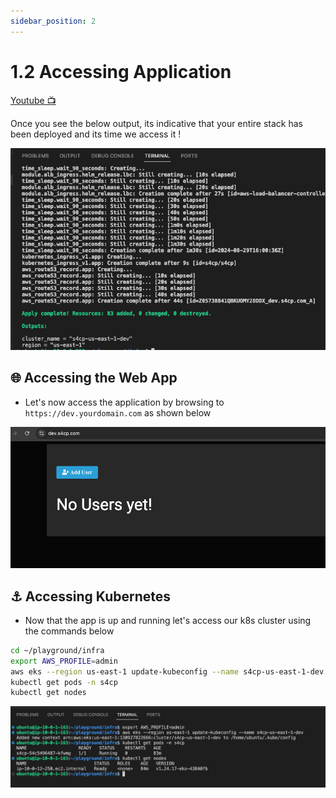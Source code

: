 ```yaml
---
sidebar_position: 2
---
```


# 1.2 Accessing Application

[Youtube 📺](https://www.youtube.com/watch?v=Am9417a87zU&t=963s)

Once you see the below output, its indicative that your entire stack has been deployed and its time we access it !

![](img/stack_deploy.png)

## 🌐 Accessing the Web App

- Let's now access the application by browsing to `https://dev.yourdomain.com` as shown below

![](img/dev_s4cp.com.png)

## ⚓ Accessing Kubernetes

- Now that the app is up and running let's access our k8s cluster using the commands below

```bash
cd ~/playground/infra
export AWS_PROFILE=admin
aws eks --region us-east-1 update-kubeconfig --name s4cp-us-east-1-dev
kubectl get pods -n s4cp
kubectl get nodes
```

![](img/1B_4.png)
